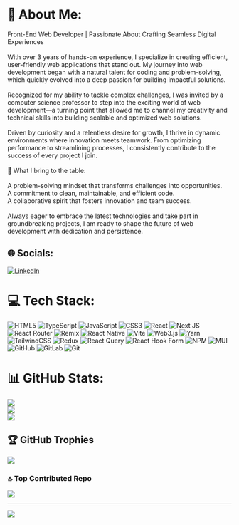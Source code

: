 # 💫 About Me:
Front-End Web Developer | Passionate About Crafting Seamless Digital Experiences<br><br>With over 3 years of hands-on experience, I specialize in creating efficient, user-friendly web applications that stand out. My journey into web development began with a natural talent for coding and problem-solving, which quickly evolved into a deep passion for building impactful solutions.<br><br>Recognized for my ability to tackle complex challenges, I was invited by a computer science professor to step into the exciting world of web development—a turning point that allowed me to channel my creativity and technical skills into building scalable and optimized web solutions.<br><br>Driven by curiosity and a relentless desire for growth, I thrive in dynamic environments where innovation meets teamwork. From optimizing performance to streamlining processes, I consistently contribute to the success of every project I join.<br><br>🔹 What I bring to the table:<br><br>    A problem-solving mindset that transforms challenges into opportunities.<br>    A commitment to clean, maintainable, and efficient code.<br>    A collaborative spirit that fosters innovation and team success.<br><br>Always eager to embrace the latest technologies and take part in groundbreaking projects, I am ready to shape the future of web development with dedication and persistence.


## 🌐 Socials:
[![LinkedIn](https://img.shields.io/badge/LinkedIn-%230077B5.svg?logo=linkedin&logoColor=white)](https://linkedin.com/in/https://www.linkedin.com/in/mohammad-darzi1/) 

# 💻 Tech Stack:
![HTML5](https://img.shields.io/badge/html5-%23E34F26.svg?style=for-the-badge&logo=html5&logoColor=white) ![TypeScript](https://img.shields.io/badge/typescript-%23007ACC.svg?style=for-the-badge&logo=typescript&logoColor=white) ![JavaScript](https://img.shields.io/badge/javascript-%23323330.svg?style=for-the-badge&logo=javascript&logoColor=%23F7DF1E) ![CSS3](https://img.shields.io/badge/css3-%231572B6.svg?style=for-the-badge&logo=css3&logoColor=white) ![React](https://img.shields.io/badge/react-%2320232a.svg?style=for-the-badge&logo=react&logoColor=%2361DAFB) ![Next JS](https://img.shields.io/badge/Next-black?style=for-the-badge&logo=next.js&logoColor=white) ![React Router](https://img.shields.io/badge/React_Router-CA4245?style=for-the-badge&logo=react-router&logoColor=white) ![Remix](https://img.shields.io/badge/remix-%23000.svg?style=for-the-badge&logo=remix&logoColor=white) ![React Native](https://img.shields.io/badge/react_native-%2320232a.svg?style=for-the-badge&logo=react&logoColor=%2361DAFB) ![Vite](https://img.shields.io/badge/vite-%23646CFF.svg?style=for-the-badge&logo=vite&logoColor=white) ![Web3.js](https://img.shields.io/badge/web3.js-F16822?style=for-the-badge&logo=web3.js&logoColor=white) ![Yarn](https://img.shields.io/badge/yarn-%232C8EBB.svg?style=for-the-badge&logo=yarn&logoColor=white) ![TailwindCSS](https://img.shields.io/badge/tailwindcss-%2338B2AC.svg?style=for-the-badge&logo=tailwind-css&logoColor=white) ![Redux](https://img.shields.io/badge/redux-%23593d88.svg?style=for-the-badge&logo=redux&logoColor=white) ![React Query](https://img.shields.io/badge/-React%20Query-FF4154?style=for-the-badge&logo=react%20query&logoColor=white) ![React Hook Form](https://img.shields.io/badge/React%20Hook%20Form-%23EC5990.svg?style=for-the-badge&logo=reacthookform&logoColor=white) ![NPM](https://img.shields.io/badge/NPM-%23CB3837.svg?style=for-the-badge&logo=npm&logoColor=white) ![MUI](https://img.shields.io/badge/MUI-%230081CB.svg?style=for-the-badge&logo=mui&logoColor=white) ![GitHub](https://img.shields.io/badge/github-%23121011.svg?style=for-the-badge&logo=github&logoColor=white) ![GitLab](https://img.shields.io/badge/gitlab-%23181717.svg?style=for-the-badge&logo=gitlab&logoColor=white) ![Git](https://img.shields.io/badge/git-%23F05033.svg?style=for-the-badge&logo=git&logoColor=white)
# 📊 GitHub Stats:
![](https://github-readme-stats.vercel.app/api?username=MohmdDarzi1&theme=dark&hide_border=false&include_all_commits=false&count_private=false)<br/>
![](https://github-readme-streak-stats.herokuapp.com/?user=MohmdDarzi1&theme=dark&hide_border=false)<br/>
![](https://github-readme-stats.vercel.app/api/top-langs/?username=MohmdDarzi1&theme=dark&hide_border=false&include_all_commits=false&count_private=false&layout=compact)

## 🏆 GitHub Trophies
![](https://github-profile-trophy.vercel.app/?username=MohmdDarzi1&theme=radical&no-frame=false&no-bg=true&margin-w=4)

### 🔝 Top Contributed Repo
![](https://github-contributor-stats.vercel.app/api?username=MohmdDarzi1&limit=5&theme=dark&combine_all_yearly_contributions=true)

---
[![](https://visitcount.itsvg.in/api?id=MohmdDarzi1&icon=0&color=0)](https://visitcount.itsvg.in)

<!-- Proudly created with GPRM ( https://gprm.itsvg.in ) -->
